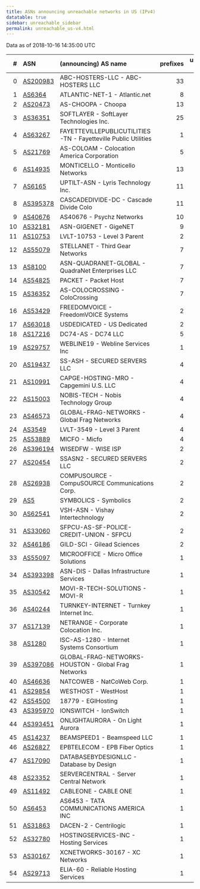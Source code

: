 ```yaml
---
title: ASNs announcing unreachable networks in US (IPv4)
datatable: true
sidebar: unreachable_sidebar
permalink: unreachable_us-v4.html
---
```


Data as of 2018-10-16 14:35:00 UTC


<div class="datatable-begin"></div>

|   # | ASN                                      | (announcing) AS name                                           |   prefixes |   unreachable /24s |
|----:|:-----------------------------------------|:---------------------------------------------------------------|-----------:|-------------------:|
|   0 | [AS200983](unreachable_AS200983-v4.html) | ABC-HOSTERS-LLC - ABC-HOSTERS LLC                              |         33 |                 38 |
|   1 | [AS6364](unreachable_AS6364-v4.html)     | ATLANTIC-NET-1 - Atlantic.net                                  |          8 |                 30 |
|   2 | [AS20473](unreachable_AS20473-v4.html)   | AS-CHOOPA - Choopa                                             |         13 |                 27 |
|   3 | [AS36351](unreachable_AS36351-v4.html)   | SOFTLAYER - SoftLayer Technologies Inc.                        |         25 |                 25 |
|   4 | [AS63267](unreachable_AS63267-v4.html)   | FAYETTEVILLEPUBLICUTILITIES-TN - Fayetteville Public Utilities |          1 |                 16 |
|   5 | [AS21769](unreachable_AS21769-v4.html)   | AS-COLOAM - Colocation America Corporation                     |          5 |                 13 |
|   6 | [AS14935](unreachable_AS14935-v4.html)   | MONTICELLO - Monticello Networks                               |         13 |                 13 |
|   7 | [AS6165](unreachable_AS6165-v4.html)     | UPTILT-ASN - Lyris Technology Inc.                             |         11 |                 11 |
|   8 | [AS395378](unreachable_AS395378-v4.html) | CASCADEDIVIDE-DC - Cascade Divide Colo                         |         11 |                 11 |
|   9 | [AS40676](unreachable_AS40676-v4.html)   | AS40676 - Psychz Networks                                      |         10 |                 10 |
|  10 | [AS32181](unreachable_AS32181-v4.html)   | ASN-GIGENET - GigeNET                                          |          9 |                  9 |
|  11 | [AS10753](unreachable_AS10753-v4.html)   | LVLT-10753 - Level 3 Parent                                    |          2 |                  9 |
|  12 | [AS55079](unreachable_AS55079-v4.html)   | STELLANET - Third Gear Networks                                |          7 |                  7 |
|  13 | [AS8100](unreachable_AS8100-v4.html)     | ASN-QUADRANET-GLOBAL - QuadraNet Enterprises LLC               |          7 |                  7 |
|  14 | [AS54825](unreachable_AS54825-v4.html)   | PACKET - Packet Host                                           |          7 |                  7 |
|  15 | [AS36352](unreachable_AS36352-v4.html)   | AS-COLOCROSSING - ColoCrossing                                 |          7 |                  7 |
|  16 | [AS53429](unreachable_AS53429-v4.html)   | FREEDOMVOICE - FreedomVOICE Systems                            |          2 |                  5 |
|  17 | [AS63018](unreachable_AS63018-v4.html)   | USDEDICATED - US Dedicated                                     |          2 |                  5 |
|  18 | [AS17216](unreachable_AS17216-v4.html)   | DC74-AS - DC74 LLC                                             |          5 |                  5 |
|  19 | [AS29757](unreachable_AS29757-v4.html)   | WEBLINE19 - Webline Services Inc                               |          1 |                  4 |
|  20 | [AS19437](unreachable_AS19437-v4.html)   | SS-ASH - SECURED SERVERS LLC                                   |          4 |                  4 |
|  21 | [AS10991](unreachable_AS10991-v4.html)   | CAPGE-HOSTING-MRO - Capgemini U.S. LLC                         |          4 |                  4 |
|  22 | [AS15003](unreachable_AS15003-v4.html)   | NOBIS-TECH - Nobis Technology Group                            |          4 |                  4 |
|  23 | [AS46573](unreachable_AS46573-v4.html)   | GLOBAL-FRAG-NETWORKS - Global Frag Networks                    |          4 |                  4 |
|  24 | [AS3549](unreachable_AS3549-v4.html)     | LVLT-3549 - Level 3 Parent                                     |          4 |                  4 |
|  25 | [AS53889](unreachable_AS53889-v4.html)   | MICFO - Micfo                                                  |          4 |                  4 |
|  26 | [AS396194](unreachable_AS396194-v4.html) | WISEDFW - WISE ISP                                             |          2 |                  3 |
|  27 | [AS20454](unreachable_AS20454-v4.html)   | SSASN2 - SECURED SERVERS LLC                                   |          2 |                  2 |
|  28 | [AS26938](unreachable_AS26938-v4.html)   | COMPUSOURCE - CompuSOURCE Communications Corp.                 |          2 |                  2 |
|  29 | [AS5](unreachable_AS5-v4.html)           | SYMBOLICS - Symbolics                                          |          2 |                  2 |
|  30 | [AS62541](unreachable_AS62541-v4.html)   | VSH-ASN - Vishay Intertechnology                               |          2 |                  2 |
|  31 | [AS33060](unreachable_AS33060-v4.html)   | SFPCU-AS-SF-POLICE-CREDIT-UNION - SFPCU                        |          2 |                  2 |
|  32 | [AS46186](unreachable_AS46186-v4.html)   | GILD-SCI - Gilead Sciences                                     |          2 |                  2 |
|  33 | [AS55097](unreachable_AS55097-v4.html)   | MICROOFFICE - Micro Office Solutions                           |          1 |                  1 |
|  34 | [AS393398](unreachable_AS393398-v4.html) | ASN-DIS - Dallas Infrastructure Services                       |          1 |                  1 |
|  35 | [AS30542](unreachable_AS30542-v4.html)   | MOVI-R-TECH-SOLUTIONS - MOVI-R                                 |          1 |                  1 |
|  36 | [AS40244](unreachable_AS40244-v4.html)   | TURNKEY-INTERNET - Turnkey Internet Inc.                       |          1 |                  1 |
|  37 | [AS17139](unreachable_AS17139-v4.html)   | NETRANGE - Corporate Colocation Inc.                           |          1 |                  1 |
|  38 | [AS1280](unreachable_AS1280-v4.html)     | ISC-AS-1280 - Internet Systems Consortium                      |          1 |                  1 |
|  39 | [AS397086](unreachable_AS397086-v4.html) | GLOBAL-FRAG-NETWORKS-HOUSTON - Global Frag Networks            |          1 |                  1 |
|  40 | [AS46636](unreachable_AS46636-v4.html)   | NATCOWEB - NatCoWeb Corp.                                      |          1 |                  1 |
|  41 | [AS29854](unreachable_AS29854-v4.html)   | WESTHOST - WestHost                                            |          1 |                  1 |
|  42 | [AS54500](unreachable_AS54500-v4.html)   | 18779 - EGIHosting                                             |          1 |                  1 |
|  43 | [AS395970](unreachable_AS395970-v4.html) | IONSWITCH - IonSwitch                                          |          1 |                  1 |
|  44 | [AS393451](unreachable_AS393451-v4.html) | ONLIGHTAURORA - On Light Aurora                                |          1 |                  1 |
|  45 | [AS14237](unreachable_AS14237-v4.html)   | BEAMSPEED1 - Beamspeed LLC                                     |          1 |                  1 |
|  46 | [AS26827](unreachable_AS26827-v4.html)   | EPBTELECOM - EPB Fiber Optics                                  |          1 |                  1 |
|  47 | [AS17090](unreachable_AS17090-v4.html)   | DATABASEBYDESIGNLLC - Database by Design                       |          1 |                  1 |
|  48 | [AS23352](unreachable_AS23352-v4.html)   | SERVERCENTRAL - Server Central Network                         |          1 |                  1 |
|  49 | [AS11492](unreachable_AS11492-v4.html)   | CABLEONE - CABLE ONE                                           |          1 |                  1 |
|  50 | [AS6453](unreachable_AS6453-v4.html)     | AS6453 - TATA COMMUNICATIONS AMERICA INC                       |          1 |                  1 |
|  51 | [AS31863](unreachable_AS31863-v4.html)   | DACEN-2 - Centrilogic                                          |          1 |                  1 |
|  52 | [AS32780](unreachable_AS32780-v4.html)   | HOSTINGSERVICES-INC - Hosting Services                         |          1 |                  1 |
|  53 | [AS30167](unreachable_AS30167-v4.html)   | XCNETWORKS-30167 - XC Networks                                 |          1 |                  1 |
|  54 | [AS29713](unreachable_AS29713-v4.html)   | ELIA-60 - Reliable Hosting Services                            |          1 |                  1 |

<div class="datatable-end"></div>